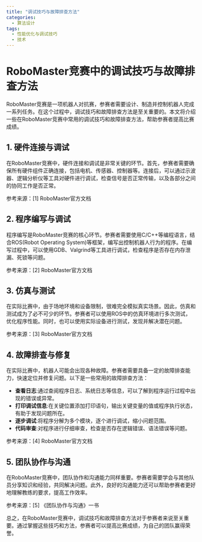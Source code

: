 ```yaml
---  
title: "调试技巧与故障排查方法"  
categories:  
  - 算法设计  
tags: 
  - 性能优化与调试技巧 
  - 技术  
---  
```


# RoboMaster竞赛中的调试技巧与故障排查方法

RoboMaster竞赛是一项机器人对抗赛，参赛者需要设计、制造并控制机器人完成一系列任务。在这个过程中，调试技巧和故障排查方法是至关重要的。本文将介绍一些在RoboMaster竞赛中常用的调试技巧和故障排查方法，帮助参赛者提高比赛成绩。

## 1. 硬件连接与调试

在RoboMaster竞赛中，硬件连接和调试是非常关键的环节。首先，参赛者需要确保所有硬件组件正确连接，包括电机、传感器、控制器等。连接后，可以通过示波器、逻辑分析仪等工具对硬件进行调试，检查信号是否正常传输，以及各部分之间的协同工作是否正常。

参考来源：[1] RoboMaster官方文档

## 2. 程序编写与调试

程序编写是RoboMaster竞赛的核心环节。参赛者需要使用C/C++等编程语言，结合ROS(Robot Operating System)等框架，编写出控制机器人行为的程序。在编写过程中，可以使用GDB、Valgrind等工具进行调试，检查程序是否存在内存泄漏、死锁等问题。

参考来源：[2] RoboMaster官方文档

## 3. 仿真与测试

在实际比赛中，由于场地环境和设备限制，很难完全模拟真实场景。因此，仿真和测试成为了必不可少的环节。参赛者可以使用ROS中的仿真环境进行多次测试，优化程序性能。同时，也可以使用实际设备进行测试，发现并解决潜在问题。

参考来源：[3] RoboMaster官方文档

## 4. 故障排查与修复

在实际比赛中，机器人可能会出现各种故障。参赛者需要具备一定的故障排查能力，快速定位并修复问题。以下是一些常用的故障排查方法：

- **查看日志**:通过查阅程序日志、系统日志等信息，可以了解到程序运行过程中出现的错误或异常。
- **打印调试信息**:在关键位置添加打印语句，输出关键变量的值或程序执行状态，有助于发现问题所在。
- **逐步调试**:将程序分解为多个模块，逐个进行调试，缩小问题范围。
- **代码审查**:对程序进行仔细审查，检查是否存在逻辑错误、语法错误等问题。

参考来源：[4] RoboMaster官方文档

## 5. 团队协作与沟通

在RoboMaster竞赛中，团队协作和沟通能力同样重要。参赛者需要学会与其他队员分享知识和经验，共同解决问题。此外，良好的沟通能力还可以帮助参赛者更好地理解教练的要求，提高工作效率。

参考来源：[5] 《团队协作与沟通》一书

总之，在RoboMaster竞赛中，调试技巧和故障排查方法对于参赛者来说至关重要。通过掌握这些技巧和方法，参赛者可以提高比赛成绩，为自己的团队赢得荣誉。 
